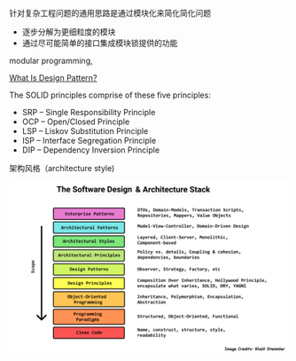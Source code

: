 

针对复杂工程问题的通用思路是通过模块化来简化简化问题
* 逐步分解为更细粒度的模块
* 通过尽可能简单的接口集成模块锁提供的功能


modular programming,



[What Is Design Pattern?](http://www.vishalchovatiya.com/what-is-design-pattern/)

The SOLID principles comprise of these five principles:
* SRP – Single Responsibility Principle
* OCP – Open/Closed Principle
* LSP – Liskov Substitution Principle
* ISP – Interface Segregation Principle
* DIP – Dependency Inversion Principle


架构风格（architecture style)


![The Software Design & Architecture Stack](https://github.com/QuChunhe/study/blob/master/pics/Software-Design-Architecture-Stack.png)

